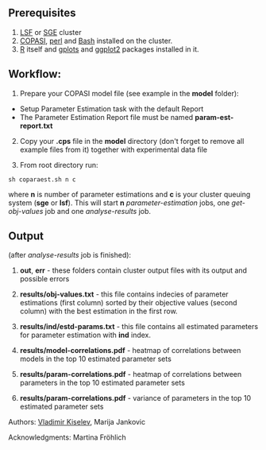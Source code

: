 ## Prerequisites

1. [LSF](http://www-03.ibm.com/systems/platformcomputing/products/lsf/) or [SGE](http://www.oracle.com/us/products/tools/oracle-grid-engine-075549.html) cluster
2. [COPASI](http://www.copasi.org/), [perl](https://www.perl.org/) and [Bash](http://www.gnu.org/software/bash/) installed on the cluster.
3. [R](http://www.r-project.org/) itself and [gplots](http://cran.r-project.org/web/packages/gplots/index.html) and [ggplot2](http://ggplot2.org/) packages installed in it.

## Workflow:

1. Prepare your COPASI model file (see example in the **model** folder):
 * Setup Parameter Estimation task with the default Report
 * The Parameter Estimation Report file must be named **param-est-report.txt**

2. Copy your **.cps** file in the **model** directory (don't forget to remove all example files from it) together with experimental data file

3. From root directory run:

```{bash}
sh coparaest.sh n c
```

where **n** is number of parameter estimations and **c** is your cluster queuing system (**sge** or **lsf**). This will start **n** _parameter-estimation_ jobs, one _get-obj-values_ job and one _analyse-results_ job.

## Output
(after _analyse-results_ job is finished):

1. **out**, **err** - these folders contain cluster output files with its output and possible errors

2. **results/obj-values.txt** - this file contains indecies of parameter estimations (first column) sorted by their objective values (second column) with the best estimation in the first row.

3. **results/ind/estd-params.txt** - this file contains all estimated parameters for parameter estimation with **ind** index.

4. **results/model-correlations.pdf** - heatmap of correlations between models in the top 10 estimated parameter sets

5. **results/param-correlations.pdf** - heatmap of correlations between parameters in the top 10 estimated parameter sets

6. **results/param-correlations.pdf** - variance of parameters in the top 10 estimated parameter sets

Authors: [Vladimir Kiselev](www.genat.uk), Marija Jankovic

Acknowledgments: Martina Fröhlich

